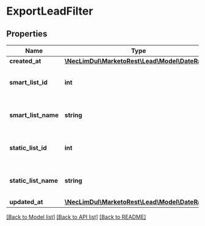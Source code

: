 # ExportLeadFilter

## Properties

Name | Type | Description | Notes
------------ | ------------- | ------------- | -------------
**created_at** | [**\NecLimDul\MarketoRest\Lead\Model\DateRange**](DateRange.md) |  |
**smart_list_id** | **int** | Id of smart list to retrieve leads from |
**smart_list_name** | **string** | Name of smart list to retrieve leads from |
**static_list_id** | **int** | Id of static list to retrieve leads from |
**static_list_name** | **string** | Name of static list to retrieve leads from |
**updated_at** | [**\NecLimDul\MarketoRest\Lead\Model\DateRange**](DateRange.md) |  |

[[Back to Model list]](../../README.md#models) [[Back to API list]](../../README.md#endpoints) [[Back to README]](../../README.md)
